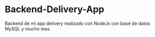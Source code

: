 # Backend-Delivery-App
Backend de mi app delivery realizado con NodeJs con base de datos MySQL y mucho mas.
